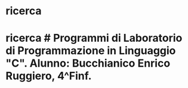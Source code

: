 # ricerca
# ricerca # Programmi di Laboratorio di Programmazione in Linguaggio "C". Alunno: Bucchianico Enrico Ruggiero, 4^Finf.
